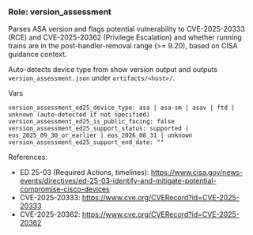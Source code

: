 ### Role: version_assessment

Parses ASA version and flags potential vulnerability to CVE-2025-20333 (RCE) and CVE-2025-20362 (Privilege Escalation) and whether running trains are in the post-handler-removal range (>= 9.20), based on CISA guidance context.

Auto-detects device type from show version output and outputs `version_assessment.json` under `artifacts/<host>/`.

Vars
```
version_assessment_ed25_device_type: asa | asa-sm | asav | ftd | unknown (auto-detected if not specified)
version_assessment_ed25_is_public_facing: false
version_assessment_ed25_support_status: supported | eos_2025_09_30_or_earlier | eos_2026_08_31 | unknown
version_assessment_ed25_support_end_date: ""
```

References:
- ED 25-03 (Required Actions, timelines): https://www.cisa.gov/news-events/directives/ed-25-03-identify-and-mitigate-potential-compromise-cisco-devices
- CVE-2025-20333: https://www.cve.org/CVERecord?id=CVE-2025-20333
- CVE-2025-20362: https://www.cve.org/CVERecord?id=CVE-2025-20362


